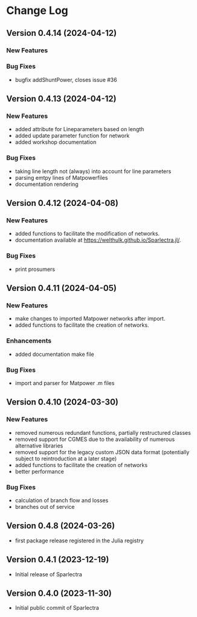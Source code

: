 # Change Log
## Version 0.4.14 (2024-04-12)
### New Features

### Bug Fixes
- bugfix addShuntPower, closes issue #36

## Version 0.4.13 (2024-04-12)
### New Features
- added attribute for Lineparameters based on length
- added update parameter function for network
- added workshop documentation

### Bug Fixes
- taking line length not (always) into account for line parameters
- parsing emtpy lines of Matpowerfiles
- documentation rendering

## Version 0.4.12 (2024-04-08)
### New Features
- added functions to facilitate the modification of networks.
- documentation available at https://welthulk.github.io/Sparlectra.jl/.

### Bug Fixes
- print prosumers

## Version 0.4.11 (2024-04-05)
### New Features
- make changes to imported Matpower networks after import.
- added functions to facilitate the creation of networks.

### Enhancements
- added documentation make file

### Bug Fixes
- import and parser for Matpower .m files

## Version 0.4.10 (2024-03-30)

### New Features
 - removed numerous redundant functions, partially restructured classes
 - removed support for CGMES due to the availability of numerous alternative libraries
 - removed support for the legacy custom JSON data format (potentially subject to reintroduction at a later stage)
 - added functions to facilitate the creation of networks
 - better performance
 
### Bug Fixes
- calculation of branch flow and losses
- branches out of service

## Version 0.4.8 (2024-03-26)
- first package release registered in the Julia registry

## Version 0.4.1 (2023-12-19)
- Initial release of Sparlectra

## Version 0.4.0 (2023-11-30)
- Initial public commit of Sparlectra 
